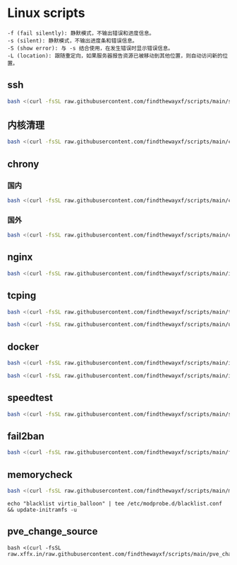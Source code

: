 # Linux scripts



```shell
-f (fail silently): 静默模式，不输出错误和进度信息。
-s (silent): 静默模式，不输出进度条和错误信息。
-S (show error): 与 -s 结合使用，在发生错误时显示错误信息。
-L (location): 跟随重定向，如果服务器报告资源已被移动到其他位置，则自动访问新的位置。
```



## ssh

```bash
bash <(curl -fsSL raw.githubusercontent.com/findthewayxf/scripts/main/ssh.sh) -og findthewayxf -p 22122 -d
```



## 内核清理

```bash
bash <(curl -fsSL raw.githubusercontent.com/findthewayxf/scripts/main/ckernel.sh) 
```



## chrony

### 国内

```bash
bash <(curl -fsSL raw.githubusercontent.com/findthewayxf/scripts/main/chrony-in.sh)
```

### 国外

```bash
bash <(curl -fsSL raw.githubusercontent.com/findthewayxf/scripts/main/chrony-out.sh)
```



## nginx

```bash
bash <(curl -fsSL raw.githubusercontent.com/findthewayxf/scripts/main/install-nginx.sh)
```



## tcping

```bash
bash <(curl -fsSL raw.githubusercontent.com/findthewayxf/scripts/main/tcping.sh) 
```

```bash
bash <(curl -fsSL raw.githubusercontent.com/findthewayxf/scripts/main/uninstall-tcping.sh) 
```



## docker

```bash
bash <(curl -fsSL raw.githubusercontent.com/findthewayxf/scripts/main/install-docker.sh) 
```



```bash
bash <(curl -fsSL raw.githubusercontent.com/findthewayxf/scripts/main/install-docker-in.sh) 
```



## speedtest

```bash
bash <(curl -fsSL raw.githubusercontent.com/findthewayxf/scripts/main/speedtest.sh) 
```



## fail2ban

```bash
bash <(curl -fsSL raw.githubusercontent.com/findthewayxf/scripts/main/fail2ban.sh) 
```



## memorycheck

```bash
bash <(curl -fsSL raw.githubusercontent.com/findthewayxf/scripts/main/memoryCheck.sh) 
```

```shell
echo "blacklist virtio_balloon" | tee /etc/modprobe.d/blacklist.conf && update-initramfs -u
```



## pve_change_source

```shell
bash <(curl -fsSL raw.xffx.in/raw.githubusercontent.com/findthewayxf/scripts/main/pve_change_source.sh)
```

